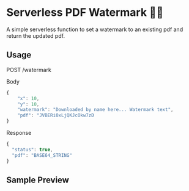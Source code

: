# Serverless PDF Watermark 📝📄
A simple serverless function to set a watermark to an existing pdf and return the updated pdf.

## Usage
POST /watermark

Body
```javascript
{
    "x": 10,
    "y": 10,
    "watermark": "Downloaded by name here... Watermark text",
    "pdf": "JVBERi0xLjQKJcOkw7zD
}
```
Response 
```javascript
{
  "status": true,
  "pdf": "BASE64_STRING"
}
```

## Sample Preview
